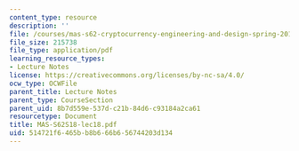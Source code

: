 ```yaml
---
content_type: resource
description: ''
file: /courses/mas-s62-cryptocurrency-engineering-and-design-spring-2018/514721f6465bb8b666b656744203d134_MAS-S62S18-lec18.pdf
file_size: 215738
file_type: application/pdf
learning_resource_types:
- Lecture Notes
license: https://creativecommons.org/licenses/by-nc-sa/4.0/
ocw_type: OCWFile
parent_title: Lecture Notes
parent_type: CourseSection
parent_uid: 8b7d559e-537d-c21b-84d6-c93184a2ca61
resourcetype: Document
title: MAS-S62S18-lec18.pdf
uid: 514721f6-465b-b8b6-66b6-56744203d134
---
```

